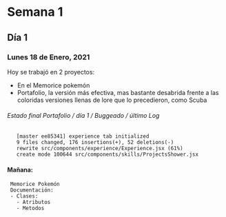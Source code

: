 # Semana 1
## Día 1
### Lunes 18 de Enero, 2021
Hoy se trabajó en 2 proyectos: 
  - En el Memorice pokemón 
  - Portafolio, la versión más efectiva, mas bastante desabrida frente a las coloridas versiones llenas de lore que lo precedieron, como Scuba

###### Estado final Portafolio / día 1 / Buggeado / último Log
       [master ee85341] experience tab initialized
       9 files changed, 176 insertions(+), 52 deletions(-)
       rewrite src/components/experience/Experience.jsx (61%)
       create mode 100644 src/components/skills/ProjectsShower.jsx

#### Mañana: 
     Memorice Pokemón
     Documentación:
     - Clases:
       - Atributos
       - Metodos
